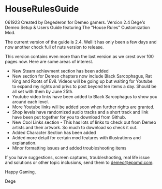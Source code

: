 # HouseRulesGuide
061923 Created by Degederon for Demeo gamers.
Version 2.4
Dege's Demeo Setup & Users Guide featuring The "House Rules" Customization Mod.

The current version of the guide is 2.4. Well it has only been a few days and now another
chock full of nuts version to release.

This version contains even more than the last version as we crest over 100 pages now.
Here are some areas of interest.

- New Steam achievment section has been added
- New section for Demeo chapters now include Black Sarcophagus, Rat King and Roots of Evil. Videos will be going up
  but waiting for Youtube to expand my rights and privs to post beyond ten items a day. Should be all set with them
  by June 25th. 
- Youtube video links have been added to Black Sarcophagus to show you around each level.
- More Youtube links will be added soon when further rights are granted.
- Shop levels have randomized audio tracks and a short track and link have been put together for you to download from Github.
- New Cool Links section - This has lots of links to check out from Demeo artists and their artwork. So much to download so check it out. 
- Added Character Section has been added
- Added more detail for certain mod features with illustrations and explanation.
- Minor formatting issues and added troubleshooting items

If you have suggestions, screen captures, troubleshooting, real life issue and solutions or other topic inclusions, send them to demeo@epomd.com.

Happy Gaming,

Dege
